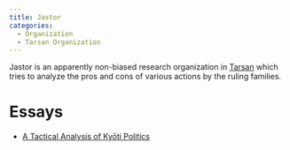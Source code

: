 ```yaml
---
title: Jastor
categories:
  - Organization
  - Tarsan Organization
---
```


Jastor is an apparently non-biased research organization in [Tarsan]() which tries to analyze the pros and cons of various actions by the ruling families.

# Essays

* [A Tactical Analysis of Kyōti Politics]()
